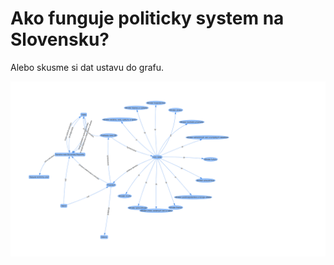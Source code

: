 # Ako funguje politicky system na Slovensku?

Alebo skusme si dat ustavu do grafu.

![Preview](preview.png)


